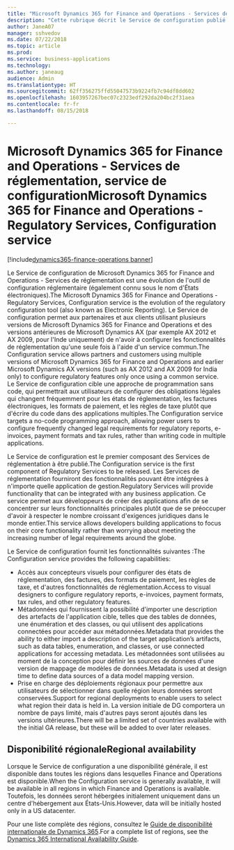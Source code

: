 ```yaml
---
title: "Microsoft Dynamics 365 for Finance and Operations - Services de réglementation, service de configuration"
description: "Cette rubrique décrit le Service de configuration publié dans le cadre de Microsoft Dynamics 365 for Finance and Operations - Services de réglementation."
author: JaneA07
manager: sshvedov
ms.date: 07/22/2018
ms.topic: article
ms.prod: 
ms.service: business-applications
ms.technology: 
ms.author: janeaug
audience: Admin
ms.translationtype: HT
ms.sourcegitcommit: 62ff356275ffd55047573b9224fb7c94df8dd602
ms.openlocfilehash: 1603957267bec07c2323edf292da204bc2f31aea
ms.contentlocale: fr-fr
ms.lasthandoff: 08/15/2018

---
```

#  <a name="microsoft-dynamics-365-for-finance-and-operations---regulatory-services-configuration-service"></a><span data-ttu-id="8bc85-103">Microsoft Dynamics 365 for Finance and Operations - Services de réglementation, service de configuration</span><span class="sxs-lookup"><span data-stu-id="8bc85-103">Microsoft Dynamics 365 for Finance and Operations - Regulatory Services, Configuration service</span></span> 

[!include[dynamics365-finance-operations banner](../includes/dynamics365-finance-operations.md)]




<span data-ttu-id="8bc85-104">Le Service de configuration de Microsoft Dynamics 365 for Finance and Operations - Services de réglementation est une évolution de l'outil de configuration réglementaire (également connu sous le nom d'États électroniques).</span><span class="sxs-lookup"><span data-stu-id="8bc85-104">The Microsoft Dynamics 365 for Finance and Operations - Regulatory Services, Configuration service is the evolution of the regulatory configuration tool (also known as Electronic Reporting).</span></span> <span data-ttu-id="8bc85-105">Le Service de configuration permet aux partenaires et aux clients utilisant plusieurs versions de Microsoft Dynamics 365 for Finance and Operations et des versions antérieures de Microsoft Dynamics AX (par exemple AX 2012 et AX 2009, pour l'Inde uniquement) de n'avoir à configurer les fonctionnalités de réglementation qu'une seule fois à l'aide d'un service commun.</span><span class="sxs-lookup"><span data-stu-id="8bc85-105">The Configuration service allows partners and customers using multiple versions of Microsoft Dynamics 365 for Finance and Operations and earlier Microsoft Dynamics AX versions (such as AX 2012 and AX 2009 for India only) to configure regulatory features only once using a common service.</span></span> <span data-ttu-id="8bc85-106">Le Service de configuration cible une approche de programmation sans code, qui permettrait aux utilisateurs de configurer des obligations légales qui changent fréquemment pour les états de réglementation, les factures électroniques, les formats de paiement, et les règles de taxe plutôt que d'écrire du code dans des applications multiples.</span><span class="sxs-lookup"><span data-stu-id="8bc85-106">The Configuration service targets a no-code programming approach, allowing power users to configure frequently changed legal requirements for regulatory reports, e-invoices, payment formats and tax rules, rather than writing code in multiple applications.</span></span> 

<span data-ttu-id="8bc85-107">Le Service de configuration est le premier composant des Services de réglementation à être publié.</span><span class="sxs-lookup"><span data-stu-id="8bc85-107">The Configuration service is the first component of Regulatory Services to be released.</span></span> <span data-ttu-id="8bc85-108">Les Services de réglementation fourniront des fonctionnalités pouvant être intégrées à n'importe quelle application de gestion.</span><span class="sxs-lookup"><span data-stu-id="8bc85-108">Regulatory Services will provide functionality that can be integrated with any business application.</span></span> <span data-ttu-id="8bc85-109">Ce service permet aux développeurs de créer des applications afin de se concentrer sur leurs fonctionnalités principales plutôt que de se préoccuper d'avoir à respecter le nombre croissant d'exigences juridiques dans le monde entier.</span><span class="sxs-lookup"><span data-stu-id="8bc85-109">This service allows developers building applications to focus on their core functionality rather than worrying about meeting the increasing number of legal requirements around the globe.</span></span> 

<span data-ttu-id="8bc85-110">Le Service de configuration fournit les fonctionnalités suivantes :</span><span class="sxs-lookup"><span data-stu-id="8bc85-110">The Configuration service provides the following capabilities:</span></span>

-   <span data-ttu-id="8bc85-111">Accès aux concepteurs visuels pour configurer des états de réglementation, des factures, des formats de paiement, les règles de taxe, et d'autres fonctionnalités de réglementation.</span><span class="sxs-lookup"><span data-stu-id="8bc85-111">Access to visual designers to configure regulatory reports, e-invoices, payment formats, tax rules, and other regulatory features.</span></span> 
-   <span data-ttu-id="8bc85-112">Métadonnées qui fournissent la possibilité d'importer une description des artefacts de l'application cible, telles que des tables de données, une énumération et des classes, ou qui utilisent des applications connectées pour accéder aux métadonnées.</span><span class="sxs-lookup"><span data-stu-id="8bc85-112">Metadata that provides the ability to either import a description of the target application’s artifacts, such as data tables, enumeration, and classes, or use connected applications for accessing metadata.</span></span> <span data-ttu-id="8bc85-113">Les métadonnées sont utilisées au moment de la conception pour définir les sources de données d'une version de mappage de modèles de données.</span><span class="sxs-lookup"><span data-stu-id="8bc85-113">Metadata is used at design time to define data sources of a data model mapping version.</span></span> 
-   <span data-ttu-id="8bc85-114">Prise en charge des déploiements régionaux pour permettre aux utilisateurs de sélectionner dans quelle région leurs données seront conservées.</span><span class="sxs-lookup"><span data-stu-id="8bc85-114">Support for regional deployments to enable users to select what region their data is held in.</span></span> <span data-ttu-id="8bc85-115">La version initiale de DG comportera un nombre de pays limité, mais d'autres pays seront ajoutés dans les versions ultérieures.</span><span class="sxs-lookup"><span data-stu-id="8bc85-115">There will be a limited set of countries available with the initial GA release, but these will be added to over later releases.</span></span>    

## <a name="regional-availability"></a><span data-ttu-id="8bc85-116">Disponibilité régionale</span><span class="sxs-lookup"><span data-stu-id="8bc85-116">Regional availability</span></span>
<span data-ttu-id="8bc85-117">Lorsque le Service de configuration a une disponibilité générale, il est disponible dans toutes les régions dans lesquelles Finance and Operations est disponible.</span><span class="sxs-lookup"><span data-stu-id="8bc85-117">When the Configuration service is generally available, it will be available in all regions in which Finance and Operations is available.</span></span> <span data-ttu-id="8bc85-118">Toutefois, les données seront hébergées initialement uniquement dans un centre d'hébergement aux États-Unis.</span><span class="sxs-lookup"><span data-stu-id="8bc85-118">However, data will be initially hosted only in a US datacenter.</span></span>

<span data-ttu-id="8bc85-119">Pour une liste complète des régions, consultez le [Guide de disponibilité internationale de Dynamics 365](https://aka.ms/dynamics_365_international_availability_deck).</span><span class="sxs-lookup"><span data-stu-id="8bc85-119">For a complete list of regions, see the [Dynamics 365 International Availability Guide](https://aka.ms/dynamics_365_international_availability_deck).</span></span>

